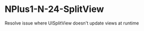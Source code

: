 NPlus1-N-24-SplitView
=====================

Resolve issue where UISplitView doesn't update views at runtime
